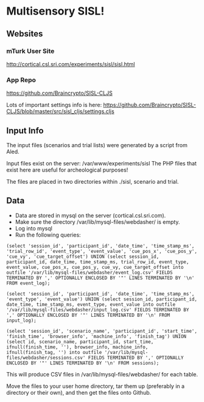 # Multisensory SISL!

## Websites
### mTurk User Site 
http://cortical.csl.sri.com/experiments/sisl/sisl.html

### App Repo
https://github.com/Braincrypto/SISL-CLJS

Lots of important settings info is here:
https://github.com/Braincrypto/SISL-CLJS/blob/master/src/sisl_cljs/settings.cljs



## Input Info
The input files (scenarios and trial lists) were generated by a script from Aled.

Input files exist on the server: /var/www/experiments/sisl
The PHP files that exist here are useful for archeological purposes!

The files are placed in two directories within ./sisl, scenario and trial.

## Data

- Data are stored in mysql on the server (cortical.csl.sri.com).
- Make sure the directory /var/lib/mysql-files/webdasher/ is empty.
- Log into mysql 
- Run the following queries:

```
(select 'session_id', 'participant_id', 'date_time', 'time_stamp_ms', 'trial_row_id', 'event_type', 'event_value', 'cue_pos_x', 'cue_pos_y', 'cue_vy', 'cue_target_offset') UNION (select session_id, participant_id, date_time, time_stamp_ms, trial_row_id, event_type, event_value, cue_pos_x, cue_pos_y, cue_vy, cue_target_offset into outfile '/var/lib/mysql-files/webdasher/event_log.csv' FIELDS TERMINATED BY ',' OPTIONALLY ENCLOSED BY '"' LINES TERMINATED BY '\n' FROM event_log);

(select 'session_id', 'participant_id', 'date_time', 'time_stamp_ms', 'event_type', 'event_value') UNION (select session_id, participant_id, date_time, time_stamp_ms, event_type, event_value into outfile '/var/lib/mysql-files/webdasher/input_log.csv' FIELDS TERMINATED BY ',' OPTIONALLY ENCLOSED BY '"' LINES TERMINATED BY '\n' FROM input_log);

(select 'session_id', 'scenario_name', 'participant_id', 'start_time', 'finish_time', 'browser_info', 'machine_info', 'finish_tag') UNION (select id, scenario_name, participant_id, start_time, ifnull(finish_time, ''), browser_info, machine_info, ifnull(finish_tag, '') into outfile '/var/lib/mysql-files/webdasher/sessions.csv' FIELDS TERMINATED BY ',' OPTIONALLY ENCLOSED BY '"' LINES TERMINATED BY '\n' FROM sessions);
```

This will produce CSV files in /var/lib/mysql-files/webdasher/ for each table.

Move the files to your user home directory, tar them up (preferably in a directory or their own), and then get the files onto Github.



